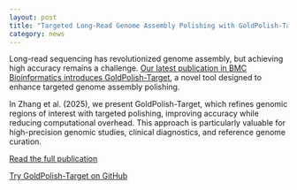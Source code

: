 ```yaml
---  
layout: post  
title: "Targeted Long-Read Genome Assembly Polishing with GoldPolish-Target"
category: news 
---  
```


Long-read sequencing has revolutionized genome assembly, but achieving high accuracy remains a challenge. [Our latest publication in BMC Bioinformatics introduces GoldPolish-Target](https://doi.org/10.1186/s12859-025-06091-7), a novel tool designed to enhance targeted genome assembly polishing.

In Zhang et al. (2025), we present GoldPolish-Target, which refines genomic regions of interest with targeted polishing, improving accuracy while reducing computational overhead. This approach is particularly valuable for high-precision genomic studies, clinical diagnostics, and reference genome curation.

[Read the full publication](https://doi.org/10.1186/s12859-025-06091-7)

[Try GoldPolish-Target on GitHub](https://github.com/bcgsc/goldpolish)
